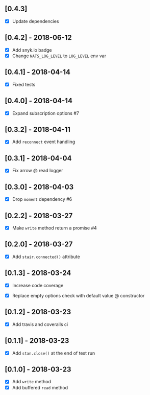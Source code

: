 [0.4.3]
-------
- [x] Update dependencies


[0.4.2] - 2018-06-12
--------------------
- [x] Add snyk.io badge
- [x] Change `NATS_LOG_LEVEL` to `LOG_LEVEL` env var

[0.4.1] - 2018-04-14
--------------------
- [x] Fixed tests


[0.4.0] - 2018-04-14
--------------------
- [x] Expand subscription options #7


[0.3.2] - 2018-04-11
--------------------
- [x] Add `reconnect` event handling


[0.3.1] - 2018-04-04
--------------------
- [x] Fix arrow @ read logger


[0.3.0] - 2018-04-03
--------------------
- [x] Drop `moment` dependency #6


[0.2.2] - 2018-03-27
--------------------
- [x] Make `write` method return a promise #4


[0.2.0] - 2018-03-27
--------------------
- [x] Add `stair.connected()` attribute


[0.1.3] - 2018-03-24
--------------------
- [x] Increase code coverage
- [x] Replace empty options check with default value @ constructor


[0.1.2] - 2018-03-23
--------------------
- [x] Add travis and coveralls ci


[0.1.1] - 2018-03-23
--------------------
- [x] Add `stan.close()` at the end of test run


[0.1.0] - 2018-03-23
--------------------
- [x] Add `write` method
- [x] Add buffered `read` method

